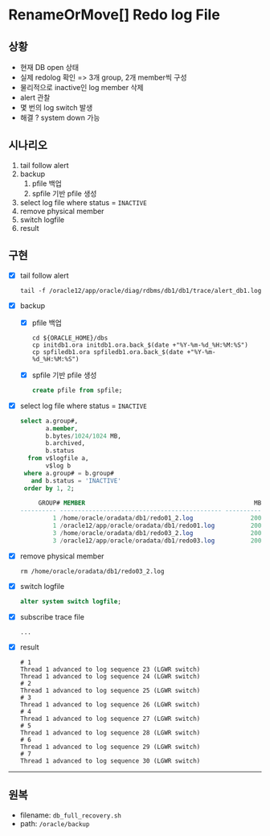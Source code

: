 # RenameOrMove[] Redo log File

## 상황

- 현재 DB open 상태
- 실제 redolog 확인 => 3개 group, 2개 member씩 구성
- 물리적으로 inactive인 log member  삭제
- alert 관찰
- 몇 번의 log switch 발생
- 해결 ? system down 가능

## 시나리오

1. tail follow alert
2. backup
   1. pfile 백업
   2. spfile 기반 pfile 생성
3. select log file where status = `INACTIVE`
4. remove physical member
5. switch logfile
6. result

## 구현

- [x] tail follow alert
  ```shell
  tail -f /oracle12/app/oracle/diag/rdbms/db1/db1/trace/alert_db1.log
  ```

- [x] backup

  - [x] pfile 백업
    ```shell
    cd ${ORACLE_HOME}/dbs
    cp initdb1.ora initdb1.ora.back_$(date +"%Y-%m-%d_%H:%M:%S")
    cp spfiledb1.ora spfiledb1.ora.back_$(date +"%Y-%m-%d_%H:%M:%S")
    ```

  - [x] spfile 기반 pfile 생성
    ```sql
    create pfile from spfile;
    ```

- [x] select log file where status = `INACTIVE`
  ```sql
  select a.group#,
         a.member,
         b.bytes/1024/1024 MB,
         b.archived,
         b.status
    from v$logfile a,
         v$log b
   where a.group# = b.group#
     and b.status = 'INACTIVE'
   order by 1, 2;
   
       GROUP# MEMBER                                               MB ARC STATUS
  ---------- --------------------------------------------- ---------- --- ----------------
           1 /home/oracle/oradata/db1/redo01_2.log                200 NO  INACTIVE
           1 /oracle12/app/oracle/oradata/db1/redo01.log          200 NO  INACTIVE
           3 /home/oracle/oradata/db1/redo03_2.log                200 NO  INACTIVE
           3 /oracle12/app/oracle/oradata/db1/redo03.log          200 NO  INACTIVE
  ```

- [x] remove physical member

  ```shell
  rm /home/oracle/oradata/db1/redo03_2.log
  ```

- [x] switch logfile
  ```sql
  alter system switch logfile;
  ```

- [x] subscribe trace file
  ```shell
  ...
  ```

- [x] result
  ```
  # 1
  Thread 1 advanced to log sequence 23 (LGWR switch)
  Thread 1 advanced to log sequence 24 (LGWR switch)
  # 2
  Thread 1 advanced to log sequence 25 (LGWR switch)
  # 3
  Thread 1 advanced to log sequence 26 (LGWR switch)
  # 4
  Thread 1 advanced to log sequence 27 (LGWR switch)
  # 5
  Thread 1 advanced to log sequence 28 (LGWR switch)
  # 6
  Thread 1 advanced to log sequence 29 (LGWR switch)
  # 7
  Thread 1 advanced to log sequence 30 (LGWR switch)
  ```

  

---

## 원복

- filename: `db_full_recovery.sh`
- path: `/oracle/backup`

